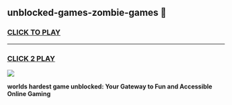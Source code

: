 
## unblocked-games-zombie-games 👋
<h3>
<a href="https://premium.freeplayer.one?title=unblocked-games-zombie-games&ref=14F">CLICK TO PLAY</a></h3>
<hr>

<h3>
<a href="https://premium.freeplayer.one?title=unblocked-games-zombie-games&ref=14F">CLICK 2 PLAY</a>
  
</h3>

<a href="https://premium.freeplayer.one?title=unblocked-games-zombie-games&ref=12F/"><img src="https://clearcache.store/games.png"></a>


**worlds hardest game unblocked: Your Gateway to Fun and Accessible Online Gaming**
